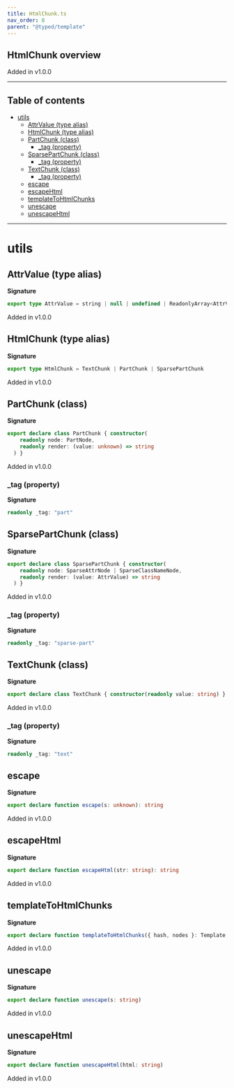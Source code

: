 ```yaml
---
title: HtmlChunk.ts
nav_order: 8
parent: "@typed/template"
---
```


## HtmlChunk overview

Added in v1.0.0

---

<h2 class="text-delta">Table of contents</h2>

- [utils](#utils)
  - [AttrValue (type alias)](#attrvalue-type-alias)
  - [HtmlChunk (type alias)](#htmlchunk-type-alias)
  - [PartChunk (class)](#partchunk-class)
    - [\_tag (property)](#_tag-property)
  - [SparsePartChunk (class)](#sparsepartchunk-class)
    - [\_tag (property)](#_tag-property-1)
  - [TextChunk (class)](#textchunk-class)
    - [\_tag (property)](#_tag-property-2)
  - [escape](#escape)
  - [escapeHtml](#escapehtml)
  - [templateToHtmlChunks](#templatetohtmlchunks)
  - [unescape](#unescape)
  - [unescapeHtml](#unescapehtml)

---

# utils

## AttrValue (type alias)

**Signature**

```ts
export type AttrValue = string | null | undefined | ReadonlyArray<AttrValue>
```

Added in v1.0.0

## HtmlChunk (type alias)

**Signature**

```ts
export type HtmlChunk = TextChunk | PartChunk | SparsePartChunk
```

Added in v1.0.0

## PartChunk (class)

**Signature**

```ts
export declare class PartChunk { constructor(
    readonly node: PartNode,
    readonly render: (value: unknown) => string
  ) }
```

Added in v1.0.0

### \_tag (property)

**Signature**

```ts
readonly _tag: "part"
```

## SparsePartChunk (class)

**Signature**

```ts
export declare class SparsePartChunk { constructor(
    readonly node: SparseAttrNode | SparseClassNameNode,
    readonly render: (value: AttrValue) => string
  ) }
```

Added in v1.0.0

### \_tag (property)

**Signature**

```ts
readonly _tag: "sparse-part"
```

## TextChunk (class)

**Signature**

```ts
export declare class TextChunk { constructor(readonly value: string) }
```

Added in v1.0.0

### \_tag (property)

**Signature**

```ts
readonly _tag: "text"
```

## escape

**Signature**

```ts
export declare function escape(s: unknown): string
```

Added in v1.0.0

## escapeHtml

**Signature**

```ts
export declare function escapeHtml(str: string): string
```

Added in v1.0.0

## templateToHtmlChunks

**Signature**

```ts
export declare function templateToHtmlChunks({ hash, nodes }: Template, isStatic: boolean)
```

Added in v1.0.0

## unescape

**Signature**

```ts
export declare function unescape(s: string)
```

Added in v1.0.0

## unescapeHtml

**Signature**

```ts
export declare function unescapeHtml(html: string)
```

Added in v1.0.0
